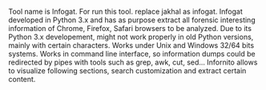 Tool name is Infogat.
For run this tool.
replace jakhal as infogat.
Infogat developed in Python 3.x and has as purpose extract all forensic interesting information of Chrome, Firefox, Safari browsers to be analyzed. Due to its Python 3.x developement, might not work properly in old Python versions, mainly with certain characters. Works under Unix and Windows 32/64 bits systems. Works in command line interface, so information dumps could be redirected by pipes with tools such as grep, awk, cut, sed... Infornito allows to visualize following sections, search customization and extract certain content.
